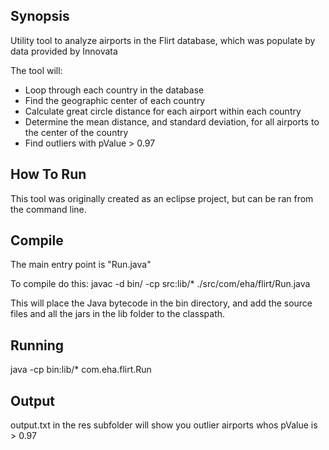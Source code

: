 ## Synopsis

Utility tool to analyze airports in the Flirt database, which was populate by data provided by Innovata

The tool will:
- Loop through each country in the database
- Find the geographic center of each country
- Calculate great circle distance for each airport within each country
- Determine the mean distance, and standard deviation, for all airports to the center of the country
- Find outliers with pValue > 0.97 

## How To Run

This tool was originally created as an eclipse project, but can be ran from the command line.

## Compile

The main entry point is "Run.java"

To compile do this: 
javac -d bin/ -cp src:lib/* ./src/com/eha/flirt/Run.java

This will place the Java bytecode in the bin directory, and add the source files and all the jars in the lib folder to the classpath.

## Running

java -cp bin:lib/* com.eha.flirt.Run

## Output

output.txt in the res subfolder will show you outlier airports whos pValue is > 0.97
